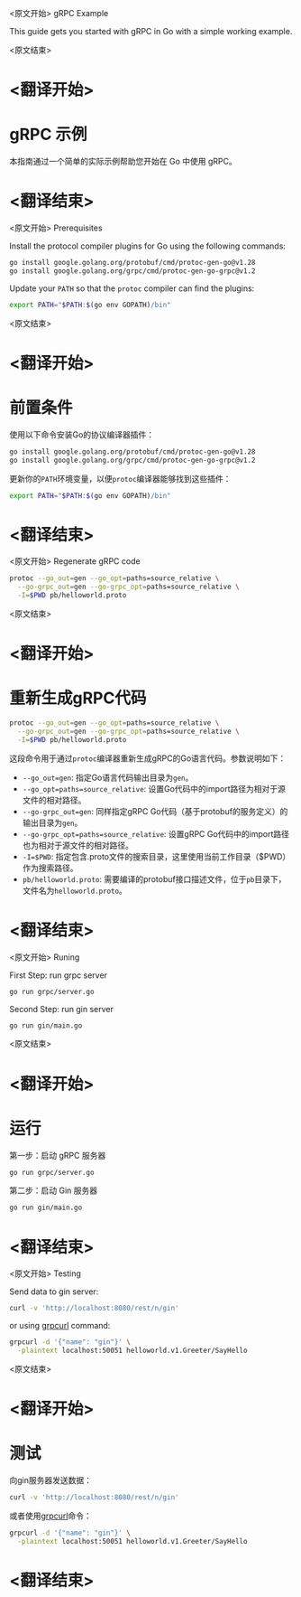 
<原文开始>
gRPC Example

This guide gets you started with gRPC in Go with a simple working example.


<原文结束>

# <翻译开始>
# gRPC 示例

本指南通过一个简单的实际示例帮助您开始在 Go 中使用 gRPC。

# <翻译结束>


<原文开始>
Prerequisites

Install the protocol compiler plugins for Go using the following commands:

```sh
go install google.golang.org/protobuf/cmd/protoc-gen-go@v1.28
go install google.golang.org/grpc/cmd/protoc-gen-go-grpc@v1.2
```

Update your `PATH` so that the `protoc` compiler can find the plugins:

```sh
export PATH="$PATH:$(go env GOPATH)/bin"
```


<原文结束>

# <翻译开始>
# 前置条件

使用以下命令安装Go的协议编译器插件：

```sh
go install google.golang.org/protobuf/cmd/protoc-gen-go@v1.28
go install google.golang.org/grpc/cmd/protoc-gen-go-grpc@v1.2
```

更新你的`PATH`环境变量，以便`protoc`编译器能够找到这些插件：

```sh
export PATH="$PATH:$(go env GOPATH)/bin"
```

# <翻译结束>


<原文开始>
Regenerate gRPC code

```sh
protoc --go_out=gen --go_opt=paths=source_relative \
  --go-grpc_out=gen --go-grpc_opt=paths=source_relative \
  -I=$PWD pb/helloworld.proto
```


<原文结束>

# <翻译开始>
# 重新生成gRPC代码

```sh
protoc --go_out=gen --go_opt=paths=source_relative \
  --go-grpc_out=gen --go-grpc_opt=paths=source_relative \
  -I=$PWD pb/helloworld.proto
```

这段命令用于通过`protoc`编译器重新生成gRPC的Go语言代码。参数说明如下：

- `--go_out=gen`: 指定Go语言代码输出目录为`gen`。
- `--go_opt=paths=source_relative`: 设置Go代码中的import路径为相对于源文件的相对路径。
- `--go-grpc_out=gen`: 同样指定gRPC Go代码（基于protobuf的服务定义）的输出目录为`gen`。
- `--go-grpc_opt=paths=source_relative`: 设置gRPC Go代码中的import路径也为相对于源文件的相对路径。
- `-I=$PWD`: 指定包含.proto文件的搜索目录，这里使用当前工作目录（$PWD）作为搜索路径。
- `pb/helloworld.proto`: 需要编译的protobuf接口描述文件，位于`pb`目录下，文件名为`helloworld.proto`。

# <翻译结束>


<原文开始>
Runing

First Step: run grpc server

```sh
go run grpc/server.go
```

Second Step: run gin server

```sh
go run gin/main.go
```


<原文结束>

# <翻译开始>
# 运行

第一步：启动 gRPC 服务器

```sh
go run grpc/server.go
```

第二步：启动 Gin 服务器

```sh
go run gin/main.go
```

# <翻译结束>


<原文开始>
Testing

Send data to gin server:

```sh
curl -v 'http://localhost:8080/rest/n/gin'
```

or using [grpcurl](https://github.com/fullstorydev/grpcurl) command:

```sh
grpcurl -d '{"name": "gin"}' \
  -plaintext localhost:50051 helloworld.v1.Greeter/SayHello
```

<原文结束>

# <翻译开始>
# 测试

向gin服务器发送数据：

```sh
curl -v 'http://localhost:8080/rest/n/gin'
```

或者使用[grpcurl](https://github.com/fullstorydev/grpcurl)命令：

```sh
grpcurl -d '{"name": "gin"}' \
  -plaintext localhost:50051 helloworld.v1.Greeter/SayHello
```

# <翻译结束>

